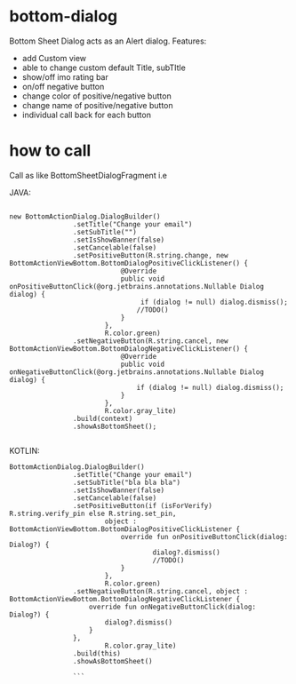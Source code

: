 # bottom-dialog
Bottom Sheet Dialog acts as an Alert dialog. 
Features: 
- add Custom view 
- able to change custom default Title, subTItle 
- show/off imo rating bar 
- on/off negative button 
- change color of positive/negative button 
- change name of positive/negative button 
- individual call back for each button

# how to call
Call as like BottomSheetDialogFragment i.e


JAVA:

```

new BottomActionDialog.DialogBuilder()
                .setTitle("Change your email")
                .setSubTitle("")
                .setIsShowBanner(false)
                .setCancelable(false)
                .setPositiveButton(R.string.change, new BottomActionViewBottom.BottomDialogPositiveClickListener() {
                            @Override
                            public void onPositiveButtonClick(@org.jetbrains.annotations.Nullable Dialog dialog) {
                                 if (dialog != null) dialog.dismiss();
                                //TODO()
                            }
                        },
                        R.color.green)
                .setNegativeButton(R.string.cancel, new BottomActionViewBottom.BottomDialogNegativeClickListener() {
                            @Override
                            public void onNegativeButtonClick(@org.jetbrains.annotations.Nullable Dialog dialog) {
                                if (dialog != null) dialog.dismiss();
                            }
                        },
                        R.color.gray_lite)
                .build(context)
                .showAsBottomSheet();
                
  ```             
KOTLIN:

```
BottomActionDialog.DialogBuilder()
                .setTitle("Change your email")
                .setSubTitle("bla bla bla")
                .setIsShowBanner(false)
                .setCancelable(false)
                .setPositiveButton(if (isForVerify) R.string.verify_pin else R.string.set_pin,
                        object : BottomActionViewBottom.BottomDialogPositiveClickListener {
                            override fun onPositiveButtonClick(dialog: Dialog?) {
                                    dialog?.dismiss()
                                    //TODO()
                            }
                        },
                        R.color.green)
                .setNegativeButton(R.string.cancel, object : BottomActionViewBottom.BottomDialogNegativeClickListener {
                    override fun onNegativeButtonClick(dialog: Dialog?) {
                        dialog?.dismiss()
                    }
                },
                        R.color.gray_lite)
                .build(this)
                .showAsBottomSheet()
                
                ```
